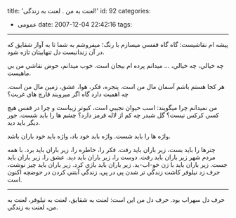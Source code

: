 title: 'لعنت به من . لعنت به زندگی!'
id: 92
categories:
  - عمومی
date: 2007-12-04 22:42:16
tags:
---

پيشه ام نقاشيست:
گاه گاه قفسي ميسازم با رنگ؛ ميفروشم به شما
تا به آواز شقايق كه در آن زندانيست
دل تنهاييتان تازه شود.

چه خيالي، چه خيالي، ... ميدانم
پرده ام بيجان است.
خوب ميدانم، حوض نقاشي من بي ماهيست.

هر كجا هستم باشم
آسمان مال من است.
پنجره، فكر، هوا، عشق، زمين مال من است.
چه اهميت دارد
گاه اگر ميرويند
قارچ هاي غربت؟

من نميدانم
چرا ميگويند: اسب حيوان نجيبي است، كبوتر زيباست
و چرا در قفس هيچ كسي كركس نيست؟
گل شبدر چه كم از لاله قرمز دارد؟
چشم ها را بايد شست، جور ديگر بايد ديد.

واژه ها را بايد شست.
واژه بايد خود باد، واژه بايد خود باران باشد.

چترها را بايد بست، 
زير باران بايد رفت.
فكر را، خاطره را، زير باران بايد برد.
با همه مردم شهر زير باران بايد رفت.
دوست را، زير باران بايد ديد.
عشق را، زير باران بايد جست.
زير باران بايد با زن خو-اب-يد.
زير باران بايد بازي كرد.
زير باران بايد چيز نوشت، حرف زد نيلوفر كاشت
زندگي تر شدن پي در پي،
زندگي آبتني كردن در حوضچه اكنون است.

---
حرف دل سهراب بود. حرف دل من اين است: لعنت به شقايق، لعنت به نيلوفر، لعنت به من، لعنت به زندگي.